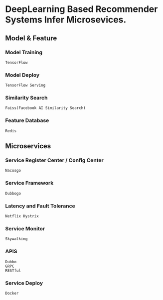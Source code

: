 # DeepLearning Based Recommender Systems Infer Microsevices.

## Model & Feature

### Model Training
    TensorFlow
    
### Model Deploy
    TensorFlow Serving
    
### Similarity Search
    Faiss(Facebook AI Similarity Search)
    
### Feature Database
    Redis


## Microservices

### Service Register Center / Config Center
    Nacosgo

###  Service Framework   
    Dubbogo

###  Latency and Fault Tolerance
    Netflix Hystrix 

### Service Monitor
    Skywalking

### APIS
    Dubbo
    GRPC
    RESTful

### Service Deploy
    Docker


    
